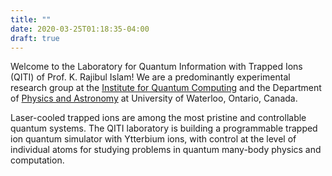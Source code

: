 ```yaml
---
title: ""
date: 2020-03-25T01:18:35-04:00
draft: true
---
```

Welcome to the Laboratory for Quantum Information with Trapped Ions (QITI) of Prof. K. Rajibul Islam! We are a predominantly experimental research group at the [Institute for Quantum Computing](https://uwaterloo.ca/institute-for-quantum-computing/) and the Department of [Physics and Astronomy](https://uwaterloo.ca/physics-astronomy/) at University of Waterloo, Ontario, Canada.

Laser-cooled trapped ions are among the most pristine and controllable quantum systems. The QITI laboratory is building a programmable trapped ion quantum simulator with Ytterbium ions, with control at the level of individual atoms for studying problems in quantum many-body physics and computation.

